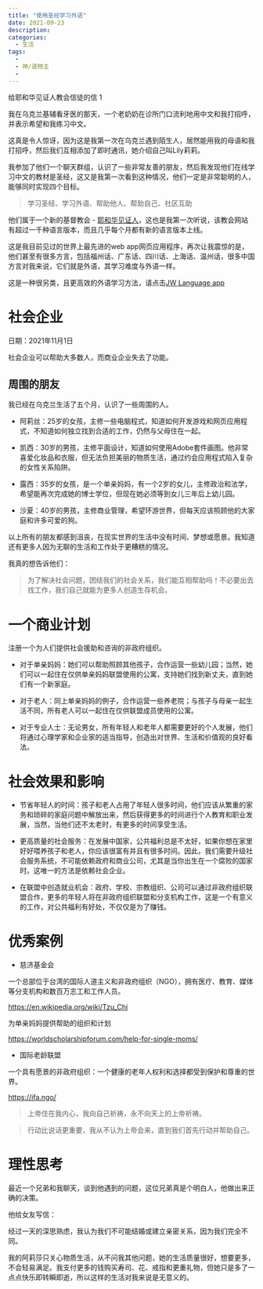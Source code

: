 ```yaml
---
title: "使用圣经学习外语"
date: 2021-09-23
description: 
categories:
  - 生活
tags:
  - 
  - 神/造物主
  - 
---
```


给耶和华见证人教会信徒的信 1

我在乌克兰基辅看牙医的那天，一个老奶奶在诊所门口流利地用中文和我打招呼，并表示希望和我练习中文。

这真是令人惊讶，因为这是我第一次在乌克兰遇到陌生人，居然能用我的母语和我打招呼，然后我们互相添加了即时通讯，她介绍自己叫Lily莉莉。

我参加了他们一个聊天群组，认识了一些非常友善的朋友，然后我发现他们在线学习中文的教材是圣经，这又是我第一次看到这种情况，他们一定是非常聪明的人，能够同时实现四个目标。

> 学习圣经、学习外语、帮助他人、帮助自己、社区互助

他们属于一个新的基督教会 - [耶和华见证人](https://www.jw.org/en/)，这也是我第一次听说，该教会网站有超过一千种语言版本，而且几乎每个月都有新的语言版本上线。

这是我目前见过的世界上最先进的web app网页应用程序，再次让我震惊的是，他们甚至有很多方言，包括福州话、广东话、四川话、上海话、温州话，很多中国方言对我来说，它们就是外语，其学习难度与外语一样。

这是一种很另类，且更高效的外语学习方法，请点击[JW Language app](https://www.jw.org/cmn-hans/线上说明/jw-language/JW-Language应用程序影片/)




# 社会企业

日期：2021年11月1日

社会企业可以帮助大多数人，而商业企业失去了功能。

## 周围的朋友
我已经在乌克兰生活了五个月，认识了一些周围的人。

- 阿莉丝：25岁的女孩，主修一些电脑程式，知道如何开发游戏和网页应用程式，不知道如何独立找到合适的工作，仍然与父母住在一起。

- 凯西：30岁的男孩，主修平面设计，知道如何使用Adobe套件画图。他非常喜爱化妆品和衣服，但无法负担美丽的物质生活，通过约会应用程式陷入复杂的女性关系陷阱。

- 露西：35岁的女孩，是一个单亲妈妈，有一个2岁的女儿，主修政治和法学，希望能再次完成她的博士学位，但现在她必须等到女儿三年后上幼儿园。

- 沙夏：40岁的男孩，主修商业管理，希望环游世界，但每天应该照顾他的大家庭和许多可爱的狗。

以上所有的朋友都感到沮丧，在现实世界的生活中没有时间、梦想或愿景。我知道还有更多人因为无聊的生活和工作处于更糟糕的情况。

我真的想告诉他们：

>为了解决社会问题，团结我们的社会关系，我们能互相帮助吗！不必要出去找工作，我们自己就能为更多人创造生存机会。


# 一个商业计划

注册一个为人们提供社会援助和咨询的非政府组织。

- 对于单亲妈妈：她们可以帮助照顾其他孩子，合作运营一些幼儿园；当然，她们可以一起住在仅供单亲妈妈联盟使用的公寓，支持她们找到新丈夫，直到她们有一个新家庭。

- 对于老人：同上单亲妈妈的例子，合作运营一些养老院；与孩子与母亲一起生活不同，所有老人可以一起住在仅供联盟成员使用的公寓。

- 对于专业人士：无论男女，所有年轻人和老年人都需要更好的个人发展，他们将通过心理学家和企业家的适当指导，创造出对世界、生活和价值观的良好看法。

# 社会效果和影响
- 节省年轻人的时间：孩子和老人占用了年轻人很多时间，他们应该从繁重的家务和琐碎的家庭问题中解放出来，然后获得更多的时间进行个人教育和职业发展，当然，当他们还不太老时，有更多的时间享受生活。

- 更高质量的社会服务：在发展中国家，公共福利总是不太好，如果你想在家里好好喂养孩子和老人，你应该很富有并且有很多时间。因此，我们需要升级社会服务系统，不可能依赖政府和商业公司，尤其是当你出生在一个腐败的国家时。这唯一的方法是依赖社会企业。

- 在联盟中创造就业机会：政府、学校、宗教组织、公司可以通过非政府组织联盟合作，更多的年轻人将在非政府组织联盟和分支机构工作，这是一个有意义的工作，对公共福利有好处，不仅仅是为了赚钱。

# 优秀案例

- 慈济基金会

一个总部位于台湾的国际人道主义和非政府组织（NGO），拥有医疗、教育、媒体等分支机构和数百万志工和工作人员。

https://en.wikipedia.org/wiki/Tzu_Chi

为单亲妈妈提供帮助的组织和计划

https://worldscholarshipforum.com/help-for-single-moms/

- 国际老龄联盟

一个具有愿景的非政府组织：一个健康的老年人权利和选择都受到保护和尊重的世界。

https://ifa.ngo/

> 上帝住在我内心，我向自己祈祷，永不向天上的上帝祈祷。

> 行动比说话更重要，我从不认为上帝会来，直到我们首先行动并帮助自己。

# 理性思考

最近一个兄弟和我聊天，谈到他遇到的问题，这位兄弟真是个明白人，他做出来正确的决策。

他给女友写信：

经过一天的深思熟虑，我认为我们不可能结婚或建立亲密关系，因为我们完全不同。

我的阿莉莎只关心物质生活，从不问我其他问题，她的生活质量很好，想要更多，不会轻易满足。我支付更多的钱购买寿司、花、戒指和更重礼物，但她只是多了一点点快乐即转瞬即逝，所以这样的生活对我来说是无意义的。

